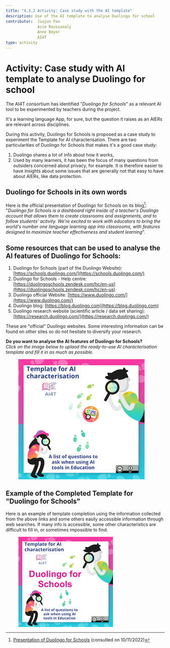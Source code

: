 ```yaml
---
title: "4.3.2 Activity: Case study with the AI template"
description: Use of the AI template to analyse Duolingo for school
contributor:  Jiajun Pan
              Azim Roussanaly
              Anne Boyer
              AI4T
type: activity
---
```


# Activity: Case study with AI template to analyse Duolingo for school

The AI4T consortium has identified "*Duolingo for Schools*" as a relevant AI tool to be experimented by teachers during the project.

It's a learning language App, for sure, but the question it raises as an AIERs are relevant across disciplines.

During this activity, Duolingo for Schools is proposed as a case study to experiment the Template for AI characterisation. There are two particularities of Duolingo for Schools that makes it's a good case study:

1. Duolingo shares a lot of info about how it works,
2. Used by many learners, it has been the focus of many questions from outsiders concerned about privacy, for example. It is therefore easier to have insights about some issues that are generally not that easy to have about AIERs, like data protection.

## Duolingo for Schools in its own words

Here is the official presentation of Duolingo for Schools on its blog[^1]: "*Duolingo for Schools is a dashboard right inside of a teacher's Duolingo account that allows them to create classrooms and assignments, and to follow students' activity. We're excited to work with educators to bring the world's number one language learning app into classrooms, with features designed to maximize teacher effectiveness and student learning*".

## Some resources that can be used to analyse the AI features of Duolingo for Schools:

1. Duolingo for Schools (part of the Duolingo Website): [https://schools.duolingo.com/](https://schools.duolingo.com/)
2. Duolingo for Schools - Help centre: [https://duolingoschools.zendesk.com/hc/en-us](https://duolingoschools.zendesk.com/hc/en-us)
3. Duolingo official Website: [https://www.duolingo.com/](https://www.duolingo.com/)
4. Duolingo blog: [https://blog.duolingo.com](https://blog.duolingo.com)
5. Duolingo research website (scientific article / data set sharing): [https://research.duolingo.com/](https://research.duolingo.com/)

These are "official" Duolingo websites. Some interesting information can be found on other sites so do not hesitate to diversify your research.

**Do you want to analyse the AI features of Duolingo for Schools?**  
_Click on the image below to uplaod the ready-to-use AI characterisation template and fill it in as much as possible._
<a href="Documents/AI4T-Template-Ready-to-use-EN.pdf" target="_blank">
<figure>
  <img src="Images/Ready-To-Use-AI-Template-EN.png" alt="A Ready to Use Template for AI Resources Characterisation"/>
</figure></a>

## Example of the Completed Template for "Duolingo for Schools"

Here is an example of template completion using the information collected from the above links and some others easily accessible information through web searches.
If many info is accessible, some other characteristics are difficult to fill in, or sometimes impossible to find.

<a href="Documents/AI4T-Template-Case-study-Duolingo-en.pdf" target="_blank">
<figure>
  <img src="Images/Template-Duolingo-for-School-EN.png" alt="Completed template for Duolingo for Schools AI-features"/>
</figure></a>

[^1]: [Presentation of Duolingo for Schools](https://blog.duolingo.com/duolingo-for-schools/)
 (consulted on 10/11/2022)
